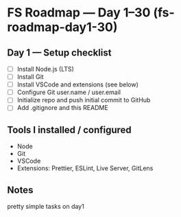 # FS Roadmap — Day 1–30 (fs-roadmap-day1-30)

## Day 1 — Setup checklist
- [ ] Install Node.js (LTS)
- [ ] Install Git
- [ ] Install VSCode and extensions (see below)
- [ ] Configure Git user.name / user.email
- [ ] Initialize repo and push initial commit to GitHub
- [ ] Add .gitignore and this README

## Tools I installed / configured
- Node
- Git
- VSCode
- Extensions: Prettier, ESLint, Live Server, GitLens

## Notes
pretty simple tasks on day1 


